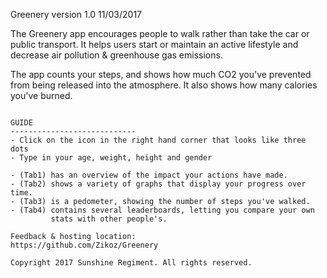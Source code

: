 Greenery version 1.0 11/03/2017

The Greenery app encourages people to walk rather than take the car or
public transport. It helps users start or maintain an active lifestyle
and decrease air pollution & greenhouse gas emissions.

The app counts your steps, and shows how much CO2 you've prevented
from being released into the atmosphere. It also shows how many
calories you've burned.

~~~~~~~~~~~~~~~~~~~~

GUIDE
----------------------------
- Click on the icon in the right hand corner that looks like three dots
- Type in your age, weight, height and gender

- (Tab1) has an overview of the impact your actions have made. 
- (Tab2) shows a variety of graphs that display your progress over time.
- (Tab3) is a pedometer, showing the number of steps you've walked.
- (Tab4) contains several leaderboards, letting you compare your own
         stats with other people's.

Feedback & hosting location:
https://github.com/Zikoz/Greenery

Copyright 2017 Sunshine Regiment. All rights reserved.
